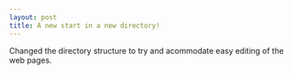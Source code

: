 ```yaml
---
layout: post
title: A new start in a new directory!
---
```


Changed the directory structure to try and acommodate easy editing of the web pages.
